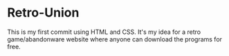 # Retro-Union
This is my first commit using HTML and CSS. It's my idea for a retro game/abandonware website where anyone can download the programs for free.
